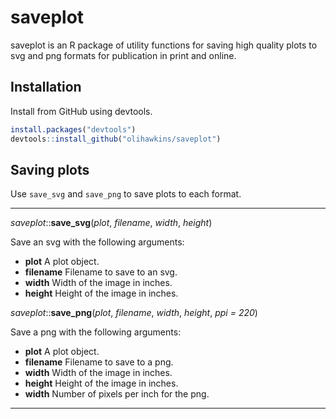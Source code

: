 # saveplot

saveplot is an R package of utility functions for saving high quality plots to svg and png formats for publication in print and online.

## Installation

Install from GitHub using devtools.

``` r
install.packages("devtools")
devtools::install_github("olihawkins/saveplot")
```

## Saving plots

Use `save_svg` and `save_png` to save plots to each format.

---

_saveplot_::__save_svg__(_plot_, _filename_, _width_, _height_)

Save an svg with the following arguments:

* __plot__  A plot object.
* __filename__ Filename to save to an svg.
* __width__ Width of the image in inches.
* __height__ Height of the image in inches.

_saveplot_::__save_png__(_plot_, _filename_, _width_, _height_, _ppi = 220_)

Save a png with the following arguments:

* __plot__  A plot object.
* __filename__ Filename to save to a png.
* __width__ Width of the image in inches.
* __height__ Height of the image in inches.
* __width__ Number of pixels per inch for the png.

---
